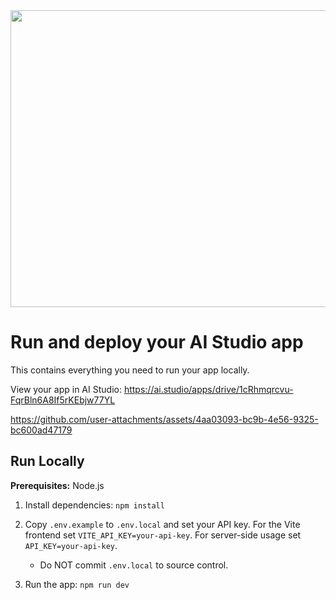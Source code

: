 <div align="center">
<img width="1200" height="475" alt="GHBanner" src="https://github.com/user-attachments/assets/0aa67016-6eaf-458a-adb2-6e31a0763ed6" />
</div>

# Run and deploy your AI Studio app

This contains everything you need to run your app locally.

View your app in AI Studio: https://ai.studio/apps/drive/1cRhmqrcvu-FqrBln6A8If5rKEbjw77YL

https://github.com/user-attachments/assets/4aa03093-bc9b-4e56-9325-bc600ad47179

## Run Locally

**Prerequisites:**  Node.js


1. Install dependencies:
   `npm install`
2. Copy `.env.example` to `.env.local` and set your API key. For the Vite frontend set `VITE_API_KEY=your-api-key`. For server-side usage set `API_KEY=your-api-key`.
   - Do NOT commit `.env.local` to source control.

3. Run the app:
   `npm run dev`

